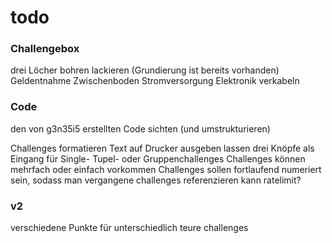 # todo

### Challengebox
drei Löcher bohren
lackieren (Grundierung ist bereits vorhanden)
Geldentnahme
Zwischenboden
Stromversorgung
Elektronik verkabeln

### Code

den von g3n35i5 erstellten Code sichten (und umstrukturieren)

Challenges formatieren
Text auf Drucker ausgeben lassen
drei Knöpfe als Eingang für Single- Tupel- oder Gruppenchallenges
Challenges können mehrfach oder einfach vorkommen
Challenges sollen fortlaufend numeriert sein, sodass man vergangene challenges referenzieren kann
ratelimit?


### v2

verschiedene Punkte für unterschiedlich teure challenges

